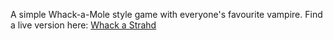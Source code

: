 A simple Whack-a-Mole style game with everyone's favourite vampire. 
Find a live version here: [Whack a Strahd](https://whack-a-strahd.vercel.app/)
